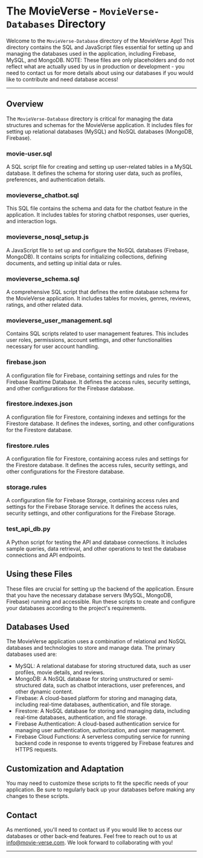 # The MovieVerse - `MovieVerse-Databases` Directory

Welcome to the `MovieVerse-Database` directory of the MovieVerse App! This directory contains the SQL and JavaScript files essential for setting up and managing the databases used in the application, including Firebase, MySQL, and MongoDB. NOTE: These files are only placeholders and do not reflect what are actually used by us in production or development - you need to contact us for more details about using our databases if you would like to contribute and need database access!

---

## Overview

The `MovieVerse-Database` directory is critical for managing the data structures and schemas for the MovieVerse application. It includes files for setting up relational databases (MySQL) and NoSQL databases (MongoDB, Firebase).

### movie-user.sql

A SQL script file for creating and setting up user-related tables in a MySQL database. It defines the schema for storing user data, such as profiles, preferences, and authentication details.

### movieverse_chatbot.sql

This SQL file contains the schema and data for the chatbot feature in the application. It includes tables for storing chatbot responses, user queries, and interaction logs.

### movieverse_nosql_setup.js

A JavaScript file to set up and configure the NoSQL databases (Firebase, MongoDB). It contains scripts for initializing collections, defining documents, and setting up initial data or rules.

### movieverse_schema.sql

A comprehensive SQL script that defines the entire database schema for the MovieVerse application. It includes tables for movies, genres, reviews, ratings, and other related data.

### movieverse_user_management.sql

Contains SQL scripts related to user management features. This includes user roles, permissions, account settings, and other functionalities necessary for user account handling.

### firebase.json

A configuration file for Firebase, containing settings and rules for the Firebase Realtime Database. It defines the access rules, security settings, and other configurations for the Firebase database.

### firestore.indexes.json

A configuration file for Firestore, containing indexes and settings for the Firestore database. It defines the indexes, sorting, and other configurations for the Firestore database.

### firestore.rules

A configuration file for Firestore, containing access rules and settings for the Firestore database. It defines the access rules, security settings, and other configurations for the Firestore database.

### storage.rules

A configuration file for Firebase Storage, containing access rules and settings for the Firebase Storage service. It defines the access rules, security settings, and other configurations for the Firebase Storage.

### test_api_db.py

A Python script for testing the API and database connections. It includes sample queries, data retrieval, and other operations to test the database connections and API endpoints.

## Using these Files

These files are crucial for setting up the backend of the application. Ensure that you have the necessary database servers (MySQL, MongoDB, Firebase) running and accessible. Run these scripts to create and configure your databases according to the project's requirements.

## Databases Used

The MovieVerse application uses a combination of relational and NoSQL databases and technologies to store and manage data. The primary databases used are:
- MySQL: A relational database for storing structured data, such as user profiles, movie details, and reviews.
- MongoDB: A NoSQL database for storing unstructured or semi-structured data, such as chatbot interactions, user preferences, and other dynamic content.
- Firebase: A cloud-based platform for storing and managing data, including real-time databases, authentication, and file storage.
- Firestore: A NoSQL database for storing and managing data, including real-time databases, authentication, and file storage.
- Firebase Authentication: A cloud-based authentication service for managing user authentication, authorization, and user management.
- Firebase Cloud Functions: A serverless computing service for running backend code in response to events triggered by Firebase features and HTTPS requests.

## Customization and Adaptation

You may need to customize these scripts to fit the specific needs of your application. Be sure to regularly back up your databases before making any changes to these scripts.

## Contact

As mentioned, you'll need to contact us if you would like to access our databases or other back-end features. Feel free to reach out to us at [info@movie-verse.com](info@movie-verse.com). We look forward to collaborating with you!

---
